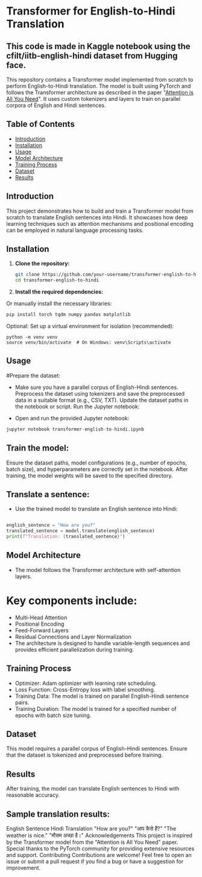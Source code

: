 # Transformer for English-to-Hindi Translation
## This code is made in Kaggle notebook using the cfilt/iitb-english-hindi dataset from Hugging face. 


This repository contains a Transformer model implemented from scratch to perform English-to-Hindi translation. The model is built using PyTorch and follows the Transformer architecture as described in the paper "[Attention is All You Need](https://arxiv.org/abs/1706.03762)". It uses custom tokenizers and layers to train on parallel corpora of English and Hindi sentences.

## Table of Contents

- [Introduction](#introduction)
- [Installation](#installation)
- [Usage](#usage)
- [Model Architecture](#model-architecture)
- [Training Process](#training-process)
- [Dataset](#dataset)
- [Results](#results)

## Introduction

This project demonstrates how to build and train a Transformer model from scratch to translate English sentences into Hindi. It showcases how deep learning techniques such as attention mechanisms and positional encoding can be employed in natural language processing tasks.

## Installation

1. **Clone the repository:**
   ```bash
   git clone https://github.com/your-username/transformer-english-to-hindi.git
   cd transformer-english-to-hindi
2. **Install the required dependencies:**

Or manually install the necessary libraries:
  ```bash
  pip install torch tqdm numpy pandas matplotlib
```
Optional: Set up a virtual environment for isolation (recommended):

```github
python -m venv venv
source venv/bin/activate  # On Windows: venv\Scripts\activate
```
## Usage
#Prepare the dataset:

- Make sure you have a parallel corpus of English-Hindi sentences.
Preprocess the dataset using tokenizers and save the preprocessed data in a suitable format (e.g., CSV, TXT).
Update the dataset paths in the notebook or script.
Run the Jupyter notebook:

- Open and run the provided Jupyter notebook:
```python
jupyter notebook transformer-english-to-hindi.ipynb
```
## Train the model:

Ensure the dataset paths, model configurations (e.g., number of epochs, batch size), and hyperparameters are correctly set in the notebook.
After training, the model weights will be saved to the specified directory.

## Translate a sentence:

- Use the trained model to translate an English sentence into Hindi:
```python

english_sentence = "How are you?"
translated_sentence = model.translate(english_sentence)
print(f"Translation: {translated_sentence}")
```
## Model Architecture
- The model follows the Transformer architecture with self-attention layers.
# Key components include:
- Multi-Head Attention
- Positional Encoding
- Feed-Forward Layers
- Residual Connections and Layer Normalization
- The architecture is designed to handle variable-length sequences and provides efficient parallelization during training.
## Training Process
- Optimizer: Adam optimizer with learning rate scheduling.
- Loss Function: Cross-Entropy loss with label smoothing.
- Training Data: The model is trained on parallel English-Hindi sentence pairs.
- Training Duration: The model is trained for a specified number of epochs with batch size tuning.
## Dataset
This model requires a parallel corpus of English-Hindi sentences.
Ensure that the dataset is tokenized and preprocessed before training.
## Results
After training, the model can translate English sentences to Hindi with reasonable accuracy.

## Sample translation results:

English Sentence	Hindi Translation
"How are you?"	"आप कैसे हैं?"
"The weather is nice."	"मौसम अच्छा है।"
Acknowledgements
This project is inspired by the Transformer model from the "Attention is All You Need" paper.
Special thanks to the PyTorch community for providing extensive resources and support.
Contributing
Contributions are welcome! Feel free to open an issue or submit a pull request if you find a bug or have a suggestion for improvement.

